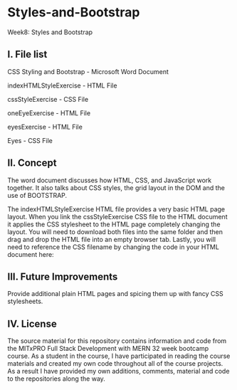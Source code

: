 # Styles-and-Bootstrap
Week8: Styles and Bootstrap

I. File list
------------
CSS Styling and Bootstrap - Microsoft Word Document

indexHTMLStyleExercise - HTML File

cssStyleExercise - CSS File

oneEyeExercise - HTML File

eyesExercise - HTML File

Eyes - CSS File



II. Concept
----------
The word document discusses how HTML, CSS, and JavaScript work together.  It also talks about CSS styles, the grid layout in the DOM and the use of BOOTSTRAP.

The indexHTMLStyleExercise HTML file provides a very basic HTML page layout. When you link the cssStyleExercise CSS file to the HTML document it applies the CSS stylesheet to the HTML page completely changing the layout.  You will need to download both files into the same folder and then drag and drop the HTML file into an empty browser tab. Lastly, you will need to reference the CSS filename by changing the code in your HTML document here: <link rel="stylesheet" href="styles.css">


III. Future Improvements
----------
Provide additional plain HTML pages and spicing them up with fancy CSS stylesheets.

IV.  License
----------
The source material for this repository contains information and code from the MITxPRO Full Stack Development with MERN 32 week bootcamp course.
As a student in the course, I have participated in reading the course materials and created my own code throughout all of the course projects. As a result I have provided my own additions, comments, material and code to the repositories along the way.
